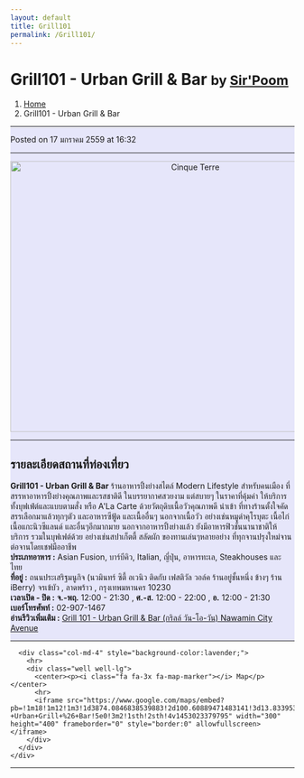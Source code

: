 ```yaml
---
layout: default
title: Grill101
permalink: /Grill101/
---
```


<!-- Page Content -->
<div class="container">
<!-- Page Heading/Breadcrumbs -->
  <div class="row">
    <div class="col-lg-12">
      <h1 class="page-header"> Grill101 - Urban Grill & Bar
        <small>by <a href="#"> Sir'Poom</a>
        </small>
      </h1>
      <ol class="breadcrumb">
        <li><a href="index.html">Home</a>
        </li>
        <li class="active">Grill101 - Urban Grill & Bar</li>
      </ol>
    </div>
  </div>
<!-- /.row -->
<!-- Content Row -->
  <div class="row">
<!-- Blog Post Content Column -->
  <div class="col-md-8" style="background-color:lavender;" >
<!-- Blog Post -->
  <hr>
<!-- Date/Time -->
  <p><i class="fa fa-clock-o"></i> Posted on 17 มกราคม 2559 at 16:32 </p>
  <hr>
<!-- Preview Image -->
  <center>
    <img src="https://s3-ap-southeast-1.amazonaws.com/photo.wongnai.com/photos/2015/09/02/df83e0cf77054b8199fcd66b20fe0130.jpg"
    class="img-thumbnail" alt="Cinque Terre" width="640" height="480">
  </center>
  <hr>
<!-- Post Content -->
  <h2>รายละเอียดสถานที่ท่องเที่ยว</h2>
    <div class="well well-lg">
      <b>Grill101 - Urban Grill & Bar</b> ร้านอาหารปิ้งย่างสไตล์ Modern Lifestyle สำหรับคนเมือง ที่สรรหาอาหารปิ้งย่างคุณภาพและรสชาติดี ในบรรยากาศสวยงาม แต่สบายๆ ในราคาที่คุ้มค่า
      ให้บริการทั้งบุฟเฟ่ต์และแบบตามสั่ง หรือ A'La Carte ด้วยวัตถุดิบเนื้อวัวคุณภาพดี นำเข้า ที่ทางร้านตั้งใจคัดสรรเลือกมาแล้วทุกๆตัว และอาหารซีฟู้ด และเนื้ออื่นๆ นอกจากเนื้อวัว อย่างเช่นหมูดำคุโรบุตะ เนื้อไก่ เนื้อแกะนิวซีแลนด์ และอื่นๆอีกมากมาย
      นอกจากอาหารปิ้งย่างแล้ว ยังมีอาหารฟิวชั่นนานาชาติให้บริการ รวมในบุฟเฟต์ด้วย อย่างเช่นสปาเก็ตตี้ สลัดผัก ของทานเล่นๆหลายอย่าง ที่ทุกจานปรุงใหม่จานต่อจานโดยเชฟมืออาชีพ
      <br><b>ประเภทอาหาร :</b> Asian Fusion, บาร์บีคิว, Italian, ญี่ปุ่น, อาหารทะเล, Steakhouses และ ไทย
      <br><b>ที่อยู่ :</b> ถนนประเสริฐมนูกิจ (นวมินทร์ ซิตี้ อเวนิว ติดกับ เฟสติวัล วอล์ค ร้านอยู่ชั้นหนึ่ง ข้างๆ ร้าน iBerry) จรเข้บัว , ลาดพร้าว , กรุงเทพมหานคร 10230
      <br><b>เวลาเปิด - ปิด :</b> <b>จ.-พฤ.</b> 12:00 - 21:30 , <b>ศ.-ส.</b> 12:00 - 22:00 , <b>อ.</b> 12:00 - 21:30
      <br><b>เบอร์โทรศัพท์ :</b> 02-907-1467
      <br><b>อ่านรีวิวเพิ่มเติม :</b> <a href="https://www.wongnai.com/restaurants/grill101?wref=sf">Grill 101 - Urban Grill & Bar (กริลล์ วัน-โอ-วัน) Nawamin City Avenue</a>
    </div>
    <hr>
  </div>

      <div class="col-md-4" style="background-color:lavender;">
        <hr>
        <div class="well well-lg">
          <center><p><i class="fa fa-3x fa-map-marker"></i> Map</p></center>
          <hr>
          <iframe src="https://www.google.com/maps/embed?pb=!1m18!1m12!1m3!1d3874.0846838539883!2d100.60889471483141!3d13.833953290294344!2m3!1f0!2f0!3f0!3m2!1i1024!2i768!4f13.1!3m3!1m2!1s0x30e29d7ad46e197d%3A0x6981fcaccde1f0d6!2sGrill101+-+Urban+Grill+%26+Bar!5e0!3m2!1sth!2sth!4v1453023379795" width="300" height="400" frameborder="0" style="border:0" allowfullscreen></iframe>
        </div>
      </div>
    </div>
  </div>
<!-- /.row -->
<hr>
